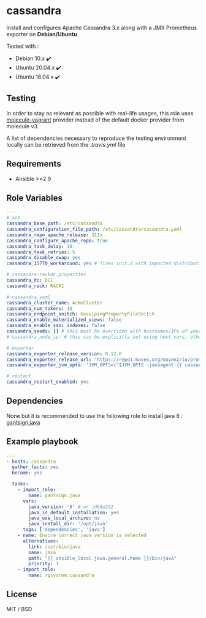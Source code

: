 cassandra
=========

Install and configures Apache Cassandra 3.x along with a JMX Prometheus exporter on **Debian/Ubuntu**.

Tested with :
- Debian 10.x :heavy_check_mark:
- Ubuntu 20.04.x :heavy_check_mark:
- Ubuntu 18.04.x :heavy_check_mark:

Testing
-------

In order to stay as relevant as possible with real-life usages, this role uses [molecule-vagrant](https://github.com/ansible-community/molecule-vagrant) provider instead of the default docker provider from molecule v3.

A list of dependencies necessary to reproduce the testing environment locally can be retrieved from the *.travis.yml* file

Requirements
------------

- Ansible >=2.9

Role Variables
--------------

```yaml
---
# apt
cassandra_base_path: /etc/cassandra
cassandra_configuration_file_path: /etc/cassandra/cassandra.yaml
cassandra_repo_apache_release: 311x
cassandra_configure_apache_repo: true
cassandra_task_delay: 10
cassandra_task_retries: 5
cassandra_disable_swap: yes
cassandra_15770_workaround: yes # fixes init.d with impacted distributions. https://issues.apache.org/jira/browse/CASSANDRA-15770

# cassandra-rackdc.properties
cassandra_dc: DC1
cassandra_rack: RACK1

# cassandra.yaml
cassandra_cluster_name: AcmeCluster
cassandra_num_tokens: 16
cassandra_endpoint_snitch: GossipingPropertyFileSnitch
cassandra_enable_materialized_views: false
cassandra_enable_sasi_indexes: false
cassandra_seeds: [] # this must be overriden with hostnames/IPs of your choice
# cassandra_node_ip: # this can be explicitly set using host_vars, otherwise it takes it's value from to ansible_host if defined in IPv4, else from inventory_hostname

# exporter
cassandra_exporter_release_version: 0.12.0
cassandra_exporter_release_url: "https://repo1.maven.org/maven2/io/prometheus/jmx/jmx_prometheus_javaagent/{{ cassandra_exporter_release_version }}/jmx_prometheus_javaagent-{{ cassandra_exporter_release_version }}.jar"
cassandra_exporter_jvm_opts: "JVM_OPTS=\"$JVM_OPTS -javaagent:{{ cassandra_base_path }}/jmx_prometheus_javaagent-{{ cassandra_exporter_release_version }}.jar=7070:{{ cassandra_base_path }}/prometheus_java_exporter.yml\""

# restart
cassandra_restart_enabled: yes

```

Dependencies
------------

None but it is recommended to use the following role to install java 8 : [gantsign.java](https://github.com/gantsign/ansible-role-java)

Example playbook
----------------

```yaml
---
- hosts: cassandra
  gather_facts: yes
  become: yes

  tasks:
    - import_role: 
        name: gantsign.java
      vars:
        java_version: '8' # or jdk8u252
        java_is_default_installation: yes
        java_use_local_archive: no
        java_install_dir: '/opt/java'
      tags: ['dependencies', 'java']
    - name: Ensure correct java version is selected
      alternatives:
        link: /usr/bin/java
        name: java
        path: "{{ ansible_local.java.general.home }}/bin/java"
        priority: 1
    - import_role: 
        name: rgsystem.cassandra

```

License
-------

MIT / BSD
